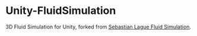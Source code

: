 # Unity-FluidSimulation
3D Fluid Simulation for Unity, forked from [Sebastian Lague Fluid Simulation](https://github.com/SebLague/Fluid-Sim).
